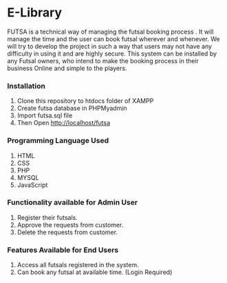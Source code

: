 # E-Library

FUTSA is a technical way of managing the futsal booking process . It will manage the time and the user can book futsal wherever and whenever. We will try to develop the project in such a way that users may not have any difficulty in using it and are highly secure. This system can be installed by any Futsal owners, who intend to make the booking process in their business Online and simple to the players.

### Installation

1. Clone this repository to htdocs folder of XAMPP
2. Create futsa database in PHPMyadmin
3. Import futsa.sql file
4. Then Open [http://localhost/futsa](http://localhost/futsa)

### Programming Language Used

1. HTML
2. CSS
3. PHP
4. MYSQL
5. JavaScript

### Functionality available for Admin User

1. Register their futsals.
2. Approve the requests from customer.
3. Delete the requests from customer.

### Features Available for End Users

1. Access all futsals registered in the system.
2. Can book any futsal at available time. (Login Required)
